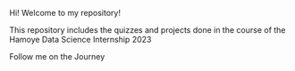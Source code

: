 <p>Hi! Welcome to my repository!</P>
<p> This repository includes the quizzes and projects done in the course of the Hamoye Data Science Internship 2023</p>
<p> Follow me on the Journey</p>

